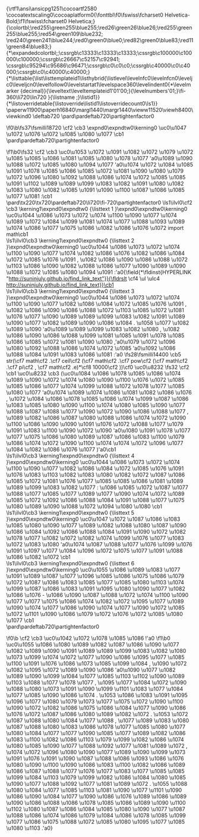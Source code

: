 {\rtf1\ansi\ansicpg1251\cocoartf2580
\cocoatextscaling0\cocoaplatform0{\fonttbl\f0\fswiss\fcharset0 Helvetica-Bold;\f1\fswiss\fcharset0 Helvetica;}
{\colortbl;\red255\green255\blue255;\red26\green26\blue26;\red255\green255\blue255;\red54\green109\blue232;
\red240\green241\blue244;\red0\green0\blue0;\red82\green0\blue83;\red11\green84\blue83;}
{\*\expandedcolortbl;;\cssrgb\c13333\c13333\c13333;\cssrgb\c100000\c100000\c100000;\cssrgb\c26667\c52157\c92941;
\cssrgb\c95294\c95686\c96471;\cssrgb\c0\c0\c0;\cssrgb\c40000\c0\c40000;\cssrgb\c0\c40000\c40000;}
{\*\listtable{\list\listtemplateid1\listhybrid{\listlevel\levelnfc0\levelnfcn0\leveljc0\leveljcn0\levelfollow0\levelstartat1\levelspace360\levelindent0{\*\levelmarker \{decimal\}}{\leveltext\leveltemplateid1\'01\'00;}{\levelnumbers\'01;}\fi-360\li720\lin720 }{\listname ;}\listid1}}
{\*\listoverridetable{\listoverride\listid1\listoverridecount0\ls1}}
\paperw11900\paperh16840\margl1440\margr1440\vieww11520\viewh8400\viewkind0
\deftab720
\pard\pardeftab720\partightenfactor0

\f0\b\fs37\fsmilli18720 \cf2 \cb3 \expnd0\expndtw0\kerning0
\uc0\u1047 \u1072 \u1076 \u1072 \u1085 \u1080 \u1077 \cb1 \
\pard\pardeftab720\partightenfactor0

\f1\b0\fs32 \cf2 \cb3 \uc0\u1053 \u1072  \u1091 \u1082 \u1072 \u1079 \u1072 \u1085 \u1085 \u1086 \u1081  \u1085 \u1080 \u1078 \u1077 \'a0\u1089 \u1090 \u1088 \u1072 \u1085 \u1080 \u1094 \u1077 \'a0\u1074 \u1072 \u1084  \u1085 \u1091 \u1078 \u1085 \u1086  \u1085 \u1072 \u1081 \u1090 \u1080  \u1079 \u1072 \u1096 \u1080 \u1092 \u1088 \u1086 \u1074 \u1072 \u1085 \u1085 \u1091 \u1102  \u1089 \u1089 \u1099 \u1083 \u1082 \u1091  \u1080  \u1082 \u1083 \u1080 \u1082 \u1085 \u1091 \u1090 \u1100  \u1087 \u1086  \u1085 \u1077 \u1081 :\cb1 \
\pard\tx220\tx720\pardeftab720\li720\fi-720\partightenfactor0
\ls1\ilvl0\cf2 \cb3 \kerning1\expnd0\expndtw0 {\listtext	1	}\expnd0\expndtw0\kerning0
\uc0\u1044 \u1086 \u1073 \u1072 \u1074 \u1100 \u1090 \u1077  \u1074  \u1089 \u1072 \u1084 \u1099 \u1081  \u1074 \u1077 \u1088 \u1093  \u1089 \u1074 \u1086 \u1077 \u1075 \u1086  \u1082 \u1086 \u1076 \u1072  import math\cb1 \
\ls1\ilvl0\cb3 \kerning1\expnd0\expndtw0 {\listtext	2	}\expnd0\expndtw0\kerning0
\uc0\u1044 \u1086 \u1073 \u1072 \u1074 \u1100 \u1090 \u1077  \u1074  \u1082 \u1086 \u1076  \u1082 \u1086 \u1084 \u1072 \u1085 \u1076 \u1091 , \u1082 \u1086 \u1090 \u1086 \u1088 \u1072 \u1103  \u1086 \u1090 \u1082 \u1088 \u1086 \u1077 \u1090  \u1089 \u1090 \u1088 \u1072 \u1085 \u1080 \u1094 \u1091 :\'a0{\field{\*\fldinst{HYPERLINK "http://suninjuly.github.io/find_link_text"}}{\fldrslt \cf4 \ul \ulc4 http://suninjuly.github.io/find_link_text}}\cb1 \
\ls1\ilvl0\cb3 \kerning1\expnd0\expndtw0 {\listtext	3	}\expnd0\expndtw0\kerning0
\uc0\u1044 \u1086 \u1073 \u1072 \u1074 \u1100 \u1090 \u1077  \u1082 \u1086 \u1084 \u1072 \u1085 \u1076 \u1091 , \u1082 \u1086 \u1090 \u1086 \u1088 \u1072 \u1103  \u1085 \u1072 \u1081 \u1076 \u1077 \u1090  \u1089 \u1089 \u1099 \u1083 \u1082 \u1091  \u1089  \u1090 \u1077 \u1082 \u1089 \u1090 \u1086 \u1084 . \u1058 \u1077 \u1082 \u1089 \u1090 \'a0\u1089 \u1089 \u1099 \u1083 \u1082 \u1080 , \u1082 \u1086 \u1090 \u1086 \u1088 \u1099 \u1081  \u1085 \u1091 \u1078 \u1085 \u1086  \u1085 \u1072 \u1081 \u1090 \u1080 ,\'a0\u1079 \u1072 \u1096 \u1080 \u1092 \u1088 \u1086 \u1074 \u1072 \u1085 \'a0\u1092 \u1086 \u1088 \u1084 \u1091 \u1083 \u1086 \u1081 :\'a0 
\fs28\fsmilli14400 \cb5 str(\cf7 math\cf2 .\cf7 ceil\cf2 (\cf7 math\cf2 .\cf7 pow\cf2 (\cf7 math\cf2 .\cf7 pi\cf2 , \cf7 math\cf2 .e)*\cf8 10000\cf2 ))\cf0 \uc0\u8232 
\fs32 \cf2 \cb1 \uc0\u8232 \cb3 (\uc0\u1084 \u1086 \u1078 \u1085 \u1086  \u1074 \u1089 \u1090 \u1072 \u1074 \u1080 \u1090 \u1100  \u1076 \u1072 \u1085 \u1085 \u1086 \u1077  \u1074 \u1099 \u1088 \u1072 \u1078 \u1077 \u1085 \u1080 \u1077 \'a0\u1074  \u1089 \u1074 \u1086 \u1081  \u1082 \u1086 \u1076 , \u1072  \u1084 \u1086 \u1078 \u1085 \u1086  \u1074 \u1099 \u1087 \u1086 \u1083 \u1085 \u1080 \u1090 \u1100  \u1074  \u1080 \u1085 \u1090 \u1077 \u1088 \u1087 \u1088 \u1077 \u1090 \u1072 \u1090 \u1086 \u1088 \u1077 , \u1089 \u1082 \u1086 \u1087 \u1080 \u1088 \u1086 \u1074 \u1072 \u1090 \u1100  \u1086 \u1090 \u1090 \u1091 \u1076 \u1072  \u1088 \u1077 \u1079 \u1091 \u1083 \u1100 \u1090 \u1072 \u1090 \'a0\u1080  \u1091 \u1078 \u1077  \u1077 \u1075 \u1086  \u1080 \u1089 \u1087 \u1086 \u1083 \u1100 \u1079 \u1086 \u1074 \u1072 \u1090 \u1100  \u1074  \u1074 \u1072 \u1096 \u1077 \u1084  \u1082 \u1086 \u1076 \u1077 )\'a0\cb1 \
\ls1\ilvl0\cb3 \kerning1\expnd0\expndtw0 {\listtext	4	}\expnd0\expndtw0\kerning0
\uc0\u1044 \u1086 \u1073 \u1072 \u1074 \u1100 \u1090 \u1077  \u1082 \u1086 \u1084 \u1072 \u1085 \u1076 \u1091  \u1076 \u1083 \u1103  \u1082 \u1083 \u1080 \u1082 \u1072  \u1087 \u1086  \u1085 \u1072 \u1081 \u1076 \u1077 \u1085 \u1085 \u1086 \u1081  \u1089 \u1089 \u1099 \u1083 \u1082 \u1077 : \u1086 \u1085 \u1072  \u1087 \u1077 \u1088 \u1077 \u1085 \u1077 \u1089 \u1077 \u1090  \u1074 \u1072 \u1089  \u1085 \u1072  \u1092 \u1086 \u1088 \u1084 \u1091  \u1088 \u1077 \u1075 \u1080 \u1089 \u1090 \u1088 \u1072 \u1094 \u1080 \u1080 \cb1 \
\ls1\ilvl0\cb3 \kerning1\expnd0\expndtw0 {\listtext	5	}\expnd0\expndtw0\kerning0
\uc0\u1047 \u1072 \u1087 \u1086 \u1083 \u1085 \u1080 \u1090 \u1077  \u1089 \u1082 \u1088 \u1080 \u1087 \u1090 \u1086 \u1084  \u1092 \u1086 \u1088 \u1084 \u1091  \u1090 \u1072 \u1082  \u1078 \u1077  \u1082 \u1072 \u1082  \u1074 \u1099  \u1076 \u1077 \u1083 \u1072 \u1083 \u1080 \'a0\u1074  \u1087 \u1088 \u1077 \u1076 \u1099 \u1076 \u1091 \u1097 \u1077 \u1084  \u1096 \u1072 \u1075 \u1077  \u1091 \u1088 \u1086 \u1082 \u1072 \cb1 \
\ls1\ilvl0\cb3 \kerning1\expnd0\expndtw0 {\listtext	6	}\expnd0\expndtw0\kerning0
\uc0\u1055 \u1086 \u1089 \u1083 \u1077  \u1091 \u1089 \u1087 \u1077 \u1096 \u1085 \u1086 \u1075 \u1086  \u1079 \u1072 \u1087 \u1086 \u1083 \u1085 \u1077 \u1085 \u1080 \u1103  \u1074 \u1099  \u1087 \u1086 \u1083 \u1091 \u1095 \u1080 \u1090 \u1077  \u1082 \u1086 \u1076  - \u1086 \u1090 \u1087 \u1088 \u1072 \u1074 \u1100 \u1090 \u1077  \u1077 \u1075 \u1086  \u1074  \u1082 \u1072 \u1095 \u1077 \u1089 \u1090 \u1074 \u1077  \u1086 \u1090 \u1074 \u1077 \u1090 \u1072  \u1085 \u1072  \u1101 \u1090 \u1086  \u1079 \u1072 \u1076 \u1072 \u1085 \u1080 \u1077 \cb1 \
\pard\pardeftab720\partightenfactor0

\f0\b \cf2 \cb3 \uc0\u1042 \u1072 \u1078 \u1085 \u1086 !\'a0
\f1\b0 \uc0\u1055 \u1086 \u1080 \u1089 \u1082  \u1087 \u1086  \u1090 \u1077 \u1082 \u1089 \u1090 \u1091  \u1089 \u1089 \u1099 \u1083 \u1082 \u1080  \u1073 \u1099 \u1074 \u1072 \u1077 \u1090  \u1086 \u1095 \u1077 \u1085 \u1100  \u1091 \u1076 \u1086 \u1073 \u1085 \u1099 \u1084 , \u1090 \u1072 \u1082  \u1095 \u1072 \u1089 \u1090 \u1086 \'a0\u1090 \u1077 \u1082 \u1089 \u1090 \u1099  \u1084 \u1077 \u1085 \u1103 \u1102 \u1090 \u1089 \u1103  \u1088 \u1077 \u1078 \u1077 , \u1095 \u1077 \u1084  \u1072 \u1090 \u1088 \u1080 \u1073 \u1091 \u1090 \u1099  \u1101 \u1083 \u1077 \u1084 \u1077 \u1085 \u1090 \u1086 \u1074 . \u1053 \u1086  \u1083 \u1091 \u1095 \u1096 \u1077  \u1080 \u1079 \u1073 \u1077 \u1075 \u1072 \u1090 \u1100  \u1090 \u1072 \u1082 \u1086 \u1075 \u1086  \u1084 \u1077 \u1090 \u1086 \u1076 \u1072  \u1087 \u1086 \u1080 \u1089 \u1082 \u1072 . \u1053 \u1072 \u1087 \u1088 \u1080 \u1084 \u1077 \u1088 , \u1077 \u1089 \u1083 \u1080  \u1087 \u1088 \u1080 \u1083 \u1086 \u1078 \u1077 \u1085 \u1080 \u1077  \u1080 \u1084 \u1077 \u1077 \u1090  \u1085 \u1077 \u1089 \u1082 \u1086 \u1083 \u1100 \u1082 \u1086  \u1103 \u1079 \u1099 \u1082 \u1086 \u1074  \u1080 \u1085 \u1090 \u1077 \u1088 \u1092 \u1077 \u1081 \u1089 \u1072 , \u1074 \u1072 \u1096 \u1080  \u1090 \u1077 \u1089 \u1090 \u1099  \u1073 \u1091 \u1076 \u1091 \u1090  \u1087 \u1088 \u1086 \u1093 \u1086 \u1076 \u1080 \u1090 \u1100  \u1090 \u1086 \u1083 \u1100 \u1082 \u1086  \u1089  \u1086 \u1087 \u1088 \u1077 \u1076 \u1077 \u1083 \u1077 \u1085 \u1085 \u1099 \u1084  \u1103 \u1079 \u1099 \u1082 \u1086 \u1084  \u1080 \u1085 \u1090 \u1077 \u1088 \u1092 \u1077 \u1081 \u1089 \u1072 . \u1055 \u1088 \u1080 \u1084 \u1077 \u1085 \u1103 \u1081 \u1090 \u1077  \u1101 \u1090 \u1086 \u1090  \u1084 \u1077 \u1090 \u1086 \u1076  \u1089  \u1086 \u1089 \u1090 \u1086 \u1088 \u1086 \u1078 \u1085 \u1086 \u1089 \u1090 \u1100 \u1102  \u1080  \u1087 \u1086 \u1084 \u1085 \u1080 \u1090 \u1077  \u1087 \u1088 \u1086  \u1074 \u1086 \u1079 \u1084 \u1086 \u1078 \u1085 \u1099 \u1077  \u1086 \u1075 \u1088 \u1072 \u1085 \u1080 \u1095 \u1077 \u1085 \u1080 \u1103 .\'a0}